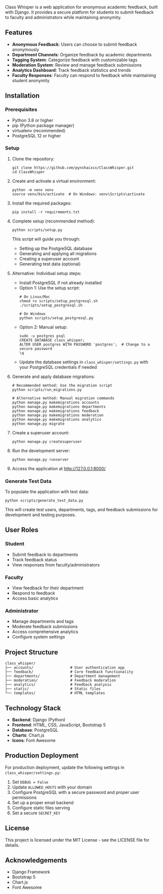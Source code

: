 Class Whisper is a web application for anonymous academic feedback, built with Django. It provides a secure platform for students to submit feedback to faculty and administrators while maintaining anonymity.

## Features

- **Anonymous Feedback**: Users can choose to submit feedback anonymously
- **Department Channels**: Organize feedback by academic departments
- **Tagging System**: Categorize feedback with customizable tags
- **Moderation System**: Review and manage feedback submissions
- **Analytics Dashboard**: Track feedback statistics and trends
- **Faculty Responses**: Faculty can respond to feedback while maintaining student anonymity

## Installation

### Prerequisites

- Python 3.8 or higher
- pip (Python package manager)
- virtualenv (recommended)
- PostgreSQL 12 or higher

### Setup

1. Clone the repository:
   ```
   git clone https://github.com/pynshaixcx/ClassWhisper.git
   cd ClassWhisper
   ```

2. Create and activate a virtual environment:
   ```
   python -m venv venv
   source venv/bin/activate  # On Windows: venv\Scripts\activate
   ```

3. Install the required packages:
   ```
   pip install -r requirements.txt
   ```

4. Complete setup (recommended method):
   ```
   python scripts/setup.py
   ```
   This script will guide you through:
   - Setting up the PostgreSQL database
   - Generating and applying all migrations
   - Creating a superuser account
   - Generating test data (optional)

5. Alternative: Individual setup steps:
   - Install PostgreSQL if not already installed
   - Option 1: Use the setup script:
     ```
     # On Linux/Mac
     chmod +x scripts/setup_postgresql.sh
     ./scripts/setup_postgresql.sh
     
     # On Windows
     python scripts/setup_postgresql.py
     ```
   - Option 2: Manual setup:
     ```
     sudo -u postgres psql
     CREATE DATABASE class_whisper;
     ALTER USER postgres WITH PASSWORD 'postgres';  # Change to a secure password
     \q
     ```
   - Update the database settings in `class_whisper/settings.py` with your PostgreSQL credentials if needed

5. Generate and apply database migrations:
   ```
   # Recommended method: Use the migration script
   python scripts/run_migrations.py
   
   # Alternative method: Manual migration commands
   python manage.py makemigrations accounts
   python manage.py makemigrations departments
   python manage.py makemigrations feedback
   python manage.py makemigrations moderation
   python manage.py makemigrations analytics
   python manage.py migrate
   ```

5. Create a superuser account:
   ```
   python manage.py createsuperuser
   ```

6. Run the development server:
   ```
   python manage.py runserver
   ```

7. Access the application at http://127.0.0.1:8000/

### Generate Test Data

To populate the application with test data:

```
python scripts/generate_test_data.py
```

This will create test users, departments, tags, and feedback submissions for development and testing purposes.

## User Roles

### Student
- Submit feedback to departments
- Track feedback status
- View responses from faculty/administrators

### Faculty
- View feedback for their department
- Respond to feedback
- Access basic analytics

### Administrator
- Manage departments and tags
- Moderate feedback submissions
- Access comprehensive analytics
- Configure system settings

## Project Structure

```
class_whisper/
├── accounts/                 # User authentication app
├── feedback/                 # Core feedback functionality
├── departments/              # Department management
├── moderation/               # Feedback moderation
├── analytics/                # Feedback analysis
├── static/                   # Static files
└── templates/                # HTML templates
```

## Technology Stack

- **Backend**: Django (Python)
- **Frontend**: HTML, CSS, JavaScript, Bootstrap 5
- **Database**: PostgreSQL
- **Charts**: Chart.js
- **Icons**: Font Awesome

## Production Deployment

For production deployment, update the following settings in `class_whisper/settings.py`:

1. Set `DEBUG = False`
2. Update `ALLOWED_HOSTS` with your domain
3. Configure PostgreSQL with a secure password and proper user permissions
4. Set up a proper email backend
5. Configure static files serving
6. Set a secure `SECRET_KEY`

## License

This project is licensed under the MIT License - see the LICENSE file for details.


## Acknowledgements

- Django Framework
- Bootstrap 5
- Chart.js
- Font Awesome
